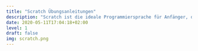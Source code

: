 ```yaml
---
title: "Scratch Übungsanleitungen"
description: "Scratch ist die ideale Programmiersprache für Anfänger, die noch keinerlei Erfahrung im Programmieren haben."
date: 2020-05-11T17:04:18+02:00
level: 1
draft: false
img: scratch.png
---
```


